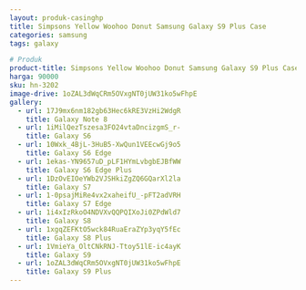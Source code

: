 ```yaml
---
layout: produk-casinghp
title: Simpsons Yellow Woohoo Donut Samsung Galaxy S9 Plus Case
categories: samsung
tags: galaxy

# Produk
product-title: Simpsons Yellow Woohoo Donut Samsung Galaxy S9 Plus Case
harga: 90000
sku: hn-3202
image-drive: 1oZAL3dWqCRm5OVxgNT0jUW31ko5wFhpE
gallery:
  - url: 17J9mx6nm182gb63Hec6kRE3VzHi2WdgR
    title: Galaxy Note 8
  - url: 1iMilQezTszesa3FO24vtaDncizgmS_r-
    title: Galaxy S6
  - url: 10Wxk_4BjL-3HuB5-XwQun1VEEcwGj9o5
    title: Galaxy S6 Edge
  - url: 1ekas-YN9657uD_pLF1HYmLvbgbEJBfWW
    title: Galaxy S6 Edge Plus
  - url: 1DzOvEIOeYWb2VJSHkiZgZQ6GQarXl2la
    title: Galaxy S7
  - url: 1-0psajMiRe4vx2xaheifU_-pFT2adVRH
    title: Galaxy S7 Edge
  - url: 1i4xIzRkoO4NDVXvQQPQIXoJi0ZPdWld7
    title: Galaxy S8
  - url: 1xgqZEFKtO5wck84RuaEraZYp3yqY5fEc
    title: Galaxy S8 Plus
  - url: 1VmieYa_OltCNkRNJ-Ttoy51lE-ic4ayK
    title: Galaxy S9
  - url: 1oZAL3dWqCRm5OVxgNT0jUW31ko5wFhpE
    title: Galaxy S9 Plus
---
```

